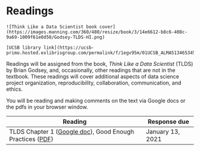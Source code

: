 # Readings

```{margin}
![Think Like a Data Scientist book cover](https://images.manning.com/360/480/resize/book/3/14e6612-b8c6-408c-9a69-1009f61e0d50/Godsey-TLDS-HI.png)

[UCSB library link](https://ucsb-primo.hosted.exlibrisgroup.com/permalink/f/1egv95m/01UCSB_ALMA51346534550003776)
```

Readings will be assigned from the book, _Think Like a Data Scientist_ (TLDS) by Brian Godsey, and, occasionally, other readings that are not in the textbook.  These readings will cover additional aspects of data science project organization, reproducibility, collaboration, communication, and ethics.

You will be reading and making comments on the text via Google docs or the pdfs in your browser window.

| Reading | Response due |
|---------|--------------|
| TLDS Chapter 1 ([Google doc](https://docs.google.com/document/d/10iyEB0-yZmUX5wu3jrISu1GqQm90uKBSoy2zDmvu8oI/edit?usp=sharing)), Good Enough Practices ([PDF](https://drive.google.com/drive/folders/1h5l5AOi_P_dTV68QTw1327bNq-xD8wCM?usp=sharing)) | January 13, 2021 |

